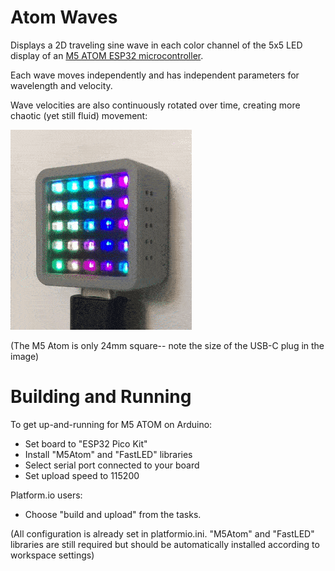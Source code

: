 # Atom Waves

Displays a 2D traveling sine wave in each color channel of the 5x5 LED display of an [M5 ATOM ESP32 microcontroller](https://m5stack.com/collections/m5-atom).

Each wave moves independently and has independent parameters for wavelength and velocity.

Wave velocities are also continuously rotated over time, creating more chaotic (yet still fluid) movement:

![Waves Animation](docs/m5-atom-waves-anim.gif)

(The M5 Atom is only 24mm square-- note the size of the USB-C plug in the image)

# Building and Running

To get up-and-running for M5 ATOM on Arduino:
- Set board to "ESP32 Pico Kit"
- Install "M5Atom" and "FastLED" libraries
- Select serial port connected to your board
- Set upload speed to 115200

Platform.io users:
- Choose "build and upload" from the tasks.

(All configuration is already set in platformio.ini.  "M5Atom" and "FastLED" libraries are still required but should be automatically installed according to workspace settings)
